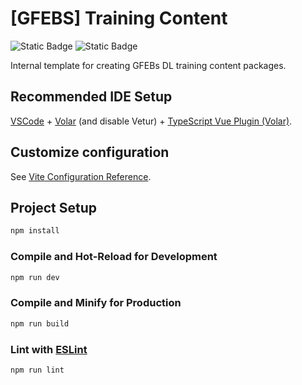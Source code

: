 
# [GFEBS] Training Content
![Static Badge](https://img.shields.io/badge/template-%23fcc603?style=for-the-badge&labelColor=%23fcc603) ![Static Badge](https://img.shields.io/badge/gfebs-%23737373?style=for-the-badge&labelColor=%23fcc603)

Internal template for creating GFEBs DL training content packages.

## Recommended IDE Setup

[VSCode](https://code.visualstudio.com/) + [Volar](https://marketplace.visualstudio.com/items?itemName=Vue.volar) (and disable Vetur) + [TypeScript Vue Plugin (Volar)](https://marketplace.visualstudio.com/items?itemName=Vue.vscode-typescript-vue-plugin).

## Customize configuration

See [Vite Configuration Reference](https://vitejs.dev/config/).

## Project Setup

```sh
npm install
```

### Compile and Hot-Reload for Development

```sh
npm run dev
```

### Compile and Minify for Production

```sh
npm run build
```

### Lint with [ESLint](https://eslint.org/)

```sh
npm run lint
```
